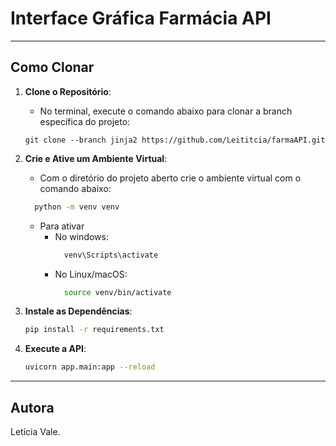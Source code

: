 # Interface Gráfica Farmácia API

---

## Como Clonar

1. **Clone o Repositório**:
   - No terminal, execute o comando abaixo para clonar a branch específica do projeto:   
   ```
   git clone --branch jinja2 https://github.com/Leititcia/farmaAPI.git
   ```

2. **Crie e Ative um Ambiente Virtual**:
   - Com o diretório do projeto aberto crie o ambiente virtual com o comando abaixo:
    ```bash
      python -m venv venv
     ```
      - Para ativar
          - No windows:
            ```bash
              venv\Scripts\activate
             ```
          - No Linux/macOS:
            ```bash
              source venv/bin/activate
             ```

4. **Instale as Dependências**:
    ```bash
    pip install -r requirements.txt
    ```
     
5. **Execute a API**:
     ```bash
     uvicorn app.main:app --reload
     ```

---

## Autora
Letícia Vale.
